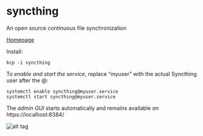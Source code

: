 # syncthing

An open source continuous file synchronization

[Homepage](http://syncthing.net/)

Install:
```
kcp -i syncthing
```

To *enable and start the service*, replace “myuser” with the actual Syncthing
user after the @:
```
systemctl enable syncthing@myuser.service
systemctl start syncthing@myuser.service
```

The *admin GUI* starts automatically and remains available on 
https://localhost:8384/

![alt tag](http://i.imgur.com/VWzG7V3.png)

